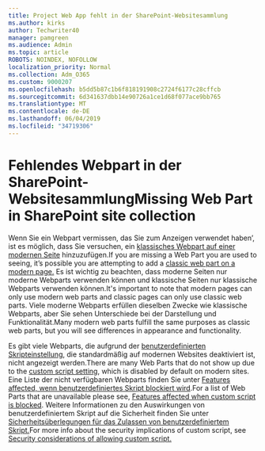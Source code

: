 ```yaml
---
title: Project Web App fehlt in der SharePoint-Websitesammlung
ms.author: kirks
author: Techwriter40
manager: pamgreen
ms.audience: Admin
ms.topic: article
ROBOTS: NOINDEX, NOFOLLOW
localization_priority: Normal
ms.collection: Adm_O365
ms.custom: 9000207
ms.openlocfilehash: b5dd5b87c1b6f818191908c2724f6177c28cffcb
ms.sourcegitcommit: 6d341637dbb14e90726a1ce1d68f077ace9bb765
ms.translationtype: MT
ms.contentlocale: de-DE
ms.lasthandoff: 06/04/2019
ms.locfileid: "34719306"
---
```

# <a name="missing-web-part-in-sharepoint-site-collection"></a><span data-ttu-id="76946-102">Fehlendes Webpart in der SharePoint-Websitesammlung</span><span class="sxs-lookup"><span data-stu-id="76946-102">Missing Web Part in SharePoint site collection</span></span>

<p><span data-ttu-id="76946-103">Wenn Sie ein Webpart vermissen, das Sie zum Anzeigen verwendet haben&rsquo;, ist es möglich, dass Sie versuchen, ein <a href="https://support.office.com/en-us/article/classic-and-modern-web-part-experiences-3fdae6c3-8fc1-49ab-8708-8c104b882e64">klassisches Webpart auf einer modernen Seite</a> hinzuzufügen.</span><span class="sxs-lookup"><span data-stu-id="76946-103">If you are missing a Web Part you are used to seeing, it&rsquo;s possible you are attempting to add a <a href="https://support.office.com/en-us/article/classic-and-modern-web-part-experiences-3fdae6c3-8fc1-49ab-8708-8c104b882e64">classic web part on a modern page.</a></span></span> <span data-ttu-id="76946-104">Es ist wichtig zu beachten, dass moderne Seiten nur moderne Webparts verwenden können und klassische Seiten nur klassische Webparts verwenden können.</span><span class="sxs-lookup"><span data-stu-id="76946-104">It's important to note that modern pages can only use modern web parts and classic pages can only use classic web parts.</span></span> <span data-ttu-id="76946-105">Viele moderne Webparts erfüllen dieselben Zwecke wie klassische Webparts, aber Sie sehen Unterschiede bei der Darstellung und Funktionalität.</span><span class="sxs-lookup"><span data-stu-id="76946-105">Many modern web parts fulfill the same purposes as classic web parts, but you will see differences in appearance and functionality.</span></span></p> <p><span data-ttu-id="76946-106">Es gibt viele Webparts, die aufgrund der <a href="https://docs.microsoft.com/en-us/sharepoint/allow-or-prevent-custom-script">benutzerdefinierten Skripteinstellung</a>, die standardmäßig auf modernen Websites deaktiviert ist, nicht angezeigt werden.</span><span class="sxs-lookup"><span data-stu-id="76946-106">There are many Web Parts that do not show up due to the <a href="https://docs.microsoft.com/en-us/sharepoint/allow-or-prevent-custom-script">custom script setting</a>, which is disabled by default on modern sites.</span></span> <span data-ttu-id="76946-107">Eine Liste der nicht verfügbaren Webparts finden Sie unter <a href="https://docs.microsoft.com/en-us/sharepoint/allow-or-prevent-custom-script#features-affected-when-custom-script-is-blocked">Features affected, wenn benutzerdefiniertes Skript blockiert wird</a>.</span><span class="sxs-lookup"><span data-stu-id="76946-107">For a list of Web Parts that are unavailable please see, <a href="https://docs.microsoft.com/en-us/sharepoint/allow-or-prevent-custom-script#features-affected-when-custom-script-is-blocked">Features affected when custom script is blocked</a>.</span></span> <span data-ttu-id="76946-108">Weitere Informationen zu den Auswirkungen von benutzerdefiniertem Skript auf die Sicherheit finden Sie unter <a href="https://docs.microsoft.com/en-us/sharepoint/security-considerations-of-allowing-custom-script">Sicherheitsüberlegungen für das Zulassen von benutzerdefiniertem Skript.</a></span><span class="sxs-lookup"><span data-stu-id="76946-108">For more info about the security implications of custom script, see <a href="https://docs.microsoft.com/en-us/sharepoint/security-considerations-of-allowing-custom-script">Security considerations of allowing custom script.</a></span></span></p>

